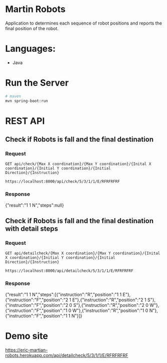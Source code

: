 # Martin Robots
Application to determines each sequence of robot positions and reports the final position of the robot.

# Languages:
- Java

# Run the Server
```sh
# maven
mvn spring-boot:run
```
# REST API

## Check if Robots is fall and the final destination

### Request

`GET api/check/{Max X coordination}/{Max Y coordination}/{Inital X coordination}/{Initial Y coordination}/{Initial Direction}/{Instruction}`

    https://localhost:8000/api/check/5/3/1/1/E/RFRFRFRF

### Response

   {"result":"1 1 N","steps":null}


## Check if Robots is fall and the final destination with detail steps

### Request

`GET api/detailcheck/{Max X coordination}/{Max Y coordination}/{Inital X coordination}/{Initial Y coordination}/{Initial Direction}/{Instruction}`

    https://localhost:8000/api/detailcheck/5/3/1/1/E/RFRFRFRF

### Response

   {"result":"1 1 N","steps":[{"instruction":"R","position":"1 1 E"},{"instruction":"F","position":"2 1 E"},{"instruction":"R","position":"2 1 S"},{"instruction":"F","position":"2 0 S"},{"instruction":"R","position":"2 0 W"},{"instruction":"F","position":"1 0 W"},{"instruction":"R","position":"1 0 N"},{"instruction":"F","position":"1 1 N"}]}


# Demo site

https://eric-martian-robots.herokuapp.com/api/detailcheck/5/3/1/1/E/RFRFRFRF
